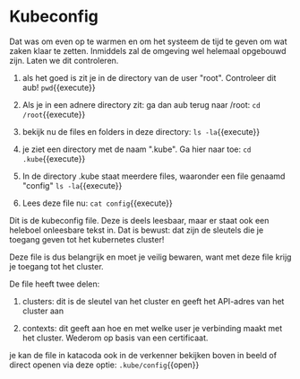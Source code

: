 # Kubeconfig 
Dat was om even op te warmen en om het systeem de tijd te geven om wat zaken klaar te zetten. Inmiddels zal de omgeving wel helemaal opgebouwd zijn. Laten we dit controleren.

1) als het goed is zit je in de directory van de user "root". Controleer dit aub!
`pwd`{{execute}}

2) Als je in een adnere directory zit: ga dan aub terug naar /root:
`cd /root`{{execute}}

3) bekijk nu de files en folders in deze directory:
`ls -la`{{execute}}

4) je ziet een directory met de naam ".kube". Ga hier naar toe:
`cd .kube`{{execute}}

5) In de directory .kube staat meerdere files, waaronder een file genaamd "config"
`ls -la`{{execute}}

6) Lees deze file nu:
`cat config`{{execute}}

Dit is de kubeconfig file. Deze is deels leesbaar, maar er staat ook een heleboel onleesbare tekst in. Dat is bewust: dat zijn de sleutels die je toegang geven tot het kubernetes cluster!

Deze file is dus belangrijk en moet je veilig bewaren, want met deze file krijg je toegang tot het cluster.

De file heeft twee delen:

1) clusters: dit is de sleutel van het cluster en geeft het API-adres van het cluster aan

2) contexts: dit geeft aan hoe en met welke user je verbinding maakt met het cluster. Wederom op basis van een certificaat.

je kan de file in katacoda ook in de verkenner bekijken boven in beeld of direct openen via deze optie:
`.kube/config`{{open}}